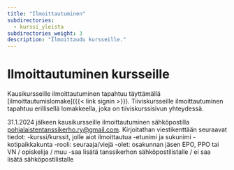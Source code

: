 ```yaml
---
title: "Ilmoittautuminen"
subdirectories:
  - kurssi_yleista
subdirectories_weight: 3
description: "Ilmoittaudu kursseille."
---
```


# Ilmoittautuminen kursseille

Kausikursseille ilmoittautuminen tapahtuu täyttämällä [ilmoittautumislomake]({{< link signin >}}). Tiiviskursseille ilmoittautuminen tapahtuu erillisellä lomakkeella, joka on tiiviskurssisivun yhteydessä.

31.1.2024 jälkeen kausikursseille ilmoittautuminen sähköpostilla pohjalaistentanssikerho.ry@gmail.com. Kirjoitathan viestikenttään seuraavat tiedot: 
-kurssi/kurssit, jolle aiot ilmoittautua
-etunimi ja sukunimi
-kotipaikkakunta
-rooli: seuraaja/viejä
-olet: osakunnan jäsen EPO, PPO tai VN / opiskelija / muu
-saa lisätä tanssikerhon sähköpostilistalle / ei saa lisätä sähköpostilistalle
